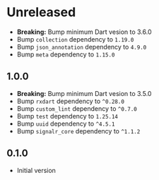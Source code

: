 # Unreleased

- **Breaking:** Bump minimum Dart vesion to 3.6.0
- Bump `collection` dependency to `1.19.0`
- Bump `json_annotation` dependency to `4.9.0`
- Bump `meta` dependency to `1.15.0`

## 1.0.0

- **Breaking:** Bump minimum Dart vesion to 3.5.0
- Bump `rxdart` dependency to `^0.28.0`
- Bump `custom_lint` dependency to `^0.7.0`
- Bump `test` dependency to `1.25.14`
- Bump `uuid` dependency to `^4.5.1`
- Bump `signalr_core` dependency to `^1.1.2`

## 0.1.0

- Initial version
